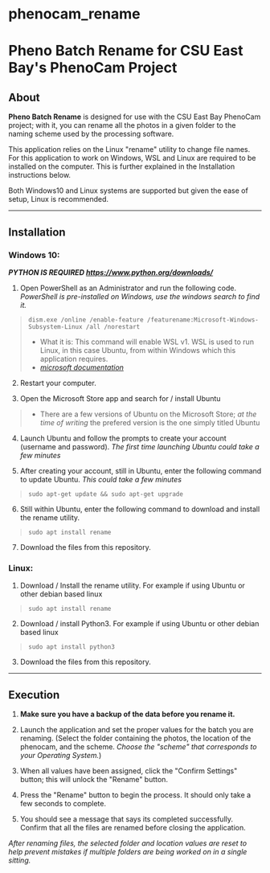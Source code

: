 # phenocam_rename

# Pheno Batch Rename for CSU East Bay's PhenoCam Project


## About

**Pheno Batch Rename** is designed for use with the CSU East Bay PhenoCam project; 
with it, you can rename all the photos in a given folder to 
the naming scheme used by the processing software.

This application relies on the Linux "rename" utility to change file names. For this application to work on Windows, WSL and Linux are required to be installed on the computer. This is further explained in the Installation instructions below.

Both Windows10 and Linux systems are supported but given the ease of setup, Linux is recommended.

---

## Installation



### Windows 10:


***PYTHON IS REQUIRED https://www.python.org/downloads/***

1. Open PowerShell as an Administrator and run the following code. *PowerShell is pre-installed on Windows, use the windows search to find it.*
>`dism.exe /online /enable-feature /featurename:Microsoft-Windows-Subsystem-Linux /all /norestart`
> * What it is: This command will enable WSL v1. WSL is used to run Linux, in this case Ubuntu, from within Windows which this application requires. 
> * *[microsoft documentation](https://docs.microsoft.com/en-us/windows/wsl/install-win10)*
    
2. Restart your computer.

3. Open the Microsoft Store app and search for / install Ubuntu
> * There are a few versions of Ubuntu on the Microsoft Store; *at the time of writing* the prefered version is the one simply titled Ubuntu

4. Launch Ubuntu and follow the prompts to create your account (username and password). *The first time launching Ubuntu could take a few minutes*

5. After creating your account, still in Ubuntu, enter the following command to update Ubuntu. *This could take a few minutes*
>`sudo apt-get update && sudo apt-get upgrade`

6. Still within Ubuntu, enter the following command to download and install the rename utility.
>`sudo apt install rename`

7. Download the files from this repository.

### Linux:

1. Download / Install the rename utility. For example if using Ubuntu or other debian based linux
> `sudo apt install rename`

2. Download / install Python3. For example if using Ubuntu or other debian based linux
> `sudo apt install python3`

3. Download the files from this repository.

---

## Execution

1. **Make sure you have a backup of the data before you rename it.**

2. Launch the application and set the proper values for the batch you are renaming. (Select the folder containing the photos, the location of the phenocam, and the scheme. *Choose the "scheme" that corresponds to your Operating System.*)  


3. When all values have been assigned, click the "Confirm Settings" button; this will unlock the "Rename" button.  

4. Press the "Rename" button to begin the process. It should only take a few seconds to complete.

5. You should see a message that says its completed successfully. Confirm that all the files are renamed before closing the application.

*After renaming files, the selected folder and location values are reset to help prevent mistakes if multiple folders are being worked on in a single sitting.*
